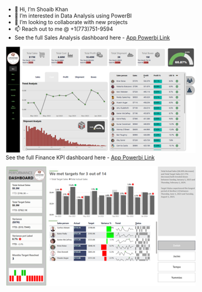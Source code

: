 - 👋 Hi, I’m Shoaib Khan
- 👀 I’m interested in Data Analysis using PowerBI  
- 💞️ I’m looking to collaborate with new projects
- 📫 Reach out to me @ +1(773)751-9594
- See the full Sales Analysis dashboard here - [App Powerbi Link](https://app.powerbi.com/reportEmbed?reportId=0899fff0-0cf6-41a2-9717-56ddbd4462e4&autoAuth=true&ctid=52d48b4c-a96a-4957-8557-71bd33686f3a)

![Portfolio Dashboard](portfolio-dashboard-screenshot.png)
See the full Finance KPI dashboard here - [App Powerbi Link](https://app.powerbi.com/reportEmbed?reportId=b8c4a267-0764-4f21-8f70-391c269352f0&autoAuth=true&ctid=52d48b4c-a96a-4957-8557-71bd33686f3a)

![Portfolio Dashboard](Portfolio-dashboard-Finance-screenshot.png)

